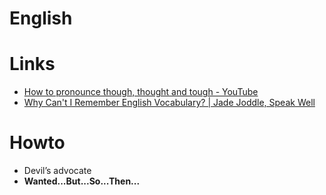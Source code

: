 # English

# Links

* [How to pronounce though, thought and tough - YouTube](https://www.youtube.com/watch?v=dKk-_AntZoY)
* [Why Can't I Remember English Vocabulary? | Jade Joddle, Speak Well](https://jadejoddle.com/remember-words/)

# Howto

* Devil’s advocate
* **Wanted...But...So...Then...**

